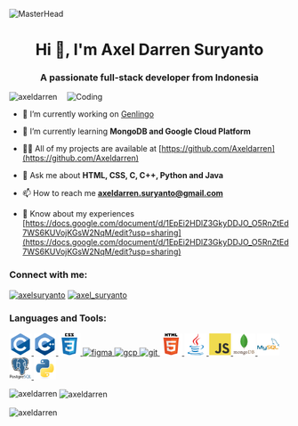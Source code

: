 ![MasterHead](https://imarticus.org/blog/wp-content/uploads/2020/09/vsdq.gif)
<h1 align="center">Hi 👋, I'm Axel Darren Suryanto</h1>
<h3 align="center">A passionate full-stack developer from Indonesia</h3>
<img align="right" alt="Coding" width="400" src="https://cdn.dribbble.com/users/1708816/screenshots/15637256/media/f9826f0af8a49462f048262a8502035b.gif">

<p align="left"> <img src="https://komarev.com/ghpvc/?username=axeldarren&label=Profile%20views&color=0e75b6&style=flat" alt="axeldarren" /> </p>

- 🔭 I’m currently working on [Genlingo](https://github.com/Axeldarren/GenLingo)

- 🌱 I’m currently learning **MongoDB and Google Cloud Platform**

- 👨‍💻 All of my projects are available at [https://github.com/Axeldarren](https://github.com/Axeldarren)

- 💬 Ask me about **HTML, CSS, C, C++, Python and Java**

- 📫 How to reach me **axeldarren.suryanto@gmail.com**

- 📄 Know about my experiences [https://docs.google.com/document/d/1EpEi2HDlZ3GkyDDJO_O5RnZtEd7WS6KUVojKGsW2NqM/edit?usp=sharing](https://docs.google.com/document/d/1EpEi2HDlZ3GkyDDJO_O5RnZtEd7WS6KUVojKGsW2NqM/edit?usp=sharing)

<h3 align="left">Connect with me:</h3>
<p align="left">
<a href="https://linkedin.com/in/axelsuryanto" target="blank"><img align="center" src="https://raw.githubusercontent.com/rahuldkjain/github-profile-readme-generator/master/src/images/icons/Social/linked-in-alt.svg" alt="axelsuryanto" height="30" width="40" /></a>
<a href="https://instagram.com/axel_suryanto" target="blank"><img align="center" src="https://raw.githubusercontent.com/rahuldkjain/github-profile-readme-generator/master/src/images/icons/Social/instagram.svg" alt="axel_suryanto" height="30" width="40" /></a>
</p>

<h3 align="left">Languages and Tools:</h3>
<p align="left"> <a href="https://www.cprogramming.com/" target="_blank" rel="noreferrer"> <img src="https://raw.githubusercontent.com/devicons/devicon/master/icons/c/c-original.svg" alt="c" width="40" height="40"/> </a> <a href="https://www.w3schools.com/cpp/" target="_blank" rel="noreferrer"> <img src="https://raw.githubusercontent.com/devicons/devicon/master/icons/cplusplus/cplusplus-original.svg" alt="cplusplus" width="40" height="40"/> </a> <a href="https://www.w3schools.com/css/" target="_blank" rel="noreferrer"> <img src="https://raw.githubusercontent.com/devicons/devicon/master/icons/css3/css3-original-wordmark.svg" alt="css3" width="40" height="40"/> </a> <a href="https://www.figma.com/" target="_blank" rel="noreferrer"> <img src="https://www.vectorlogo.zone/logos/figma/figma-icon.svg" alt="figma" width="40" height="40"/> </a> <a href="https://cloud.google.com" target="_blank" rel="noreferrer"> <img src="https://www.vectorlogo.zone/logos/google_cloud/google_cloud-icon.svg" alt="gcp" width="40" height="40"/> </a> <a href="https://git-scm.com/" target="_blank" rel="noreferrer"> <img src="https://www.vectorlogo.zone/logos/git-scm/git-scm-icon.svg" alt="git" width="40" height="40"/> </a> <a href="https://www.w3.org/html/" target="_blank" rel="noreferrer"> <img src="https://raw.githubusercontent.com/devicons/devicon/master/icons/html5/html5-original-wordmark.svg" alt="html5" width="40" height="40"/> </a> <a href="https://www.java.com" target="_blank" rel="noreferrer"> <img src="https://raw.githubusercontent.com/devicons/devicon/master/icons/java/java-original.svg" alt="java" width="40" height="40"/> </a> <a href="https://developer.mozilla.org/en-US/docs/Web/JavaScript" target="_blank" rel="noreferrer"> <img src="https://raw.githubusercontent.com/devicons/devicon/master/icons/javascript/javascript-original.svg" alt="javascript" width="40" height="40"/> </a> <a href="https://www.mongodb.com/" target="_blank" rel="noreferrer"> <img src="https://raw.githubusercontent.com/devicons/devicon/master/icons/mongodb/mongodb-original-wordmark.svg" alt="mongodb" width="40" height="40"/> </a> <a href="https://www.mysql.com/" target="_blank" rel="noreferrer"> <img src="https://raw.githubusercontent.com/devicons/devicon/master/icons/mysql/mysql-original-wordmark.svg" alt="mysql" width="40" height="40"/> </a> <a href="https://www.postgresql.org" target="_blank" rel="noreferrer"> <img src="https://raw.githubusercontent.com/devicons/devicon/master/icons/postgresql/postgresql-original-wordmark.svg" alt="postgresql" width="40" height="40"/> </a> <a href="https://www.python.org" target="_blank" rel="noreferrer"> <img src="https://raw.githubusercontent.com/devicons/devicon/master/icons/python/python-original.svg" alt="python" width="40" height="40"/> </a> </p>

<p><img align="left" src="https://github-readme-stats.vercel.app/api/top-langs?username=axeldarren&show_icons=true&locale=en&layout=compact" alt="axeldarren" /></p>

<p>&nbsp;<img align="center" src="https://github-readme-stats.vercel.app/api?username=axeldarren&show_icons=true&locale=en" alt="axeldarren" /></p>

<p><img align="center" src="https://github-readme-streak-stats.herokuapp.com/?user=axeldarren&" alt="axeldarren" /></p>
